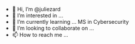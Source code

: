 - 👋 Hi, I’m @juliezard
- 👀 I’m interested in ... 
- 🌱 I’m currently learning ... MS in Cybersecurity
- 💞️ I’m looking to collaborate on ...
- 📫 How to reach me ... 

<!---
juliezard/juliezard is a ✨ special ✨ repository because its `README.md` (this file) appears on your GitHub profile.
You can click the Preview link to take a look at your changes.
--->
